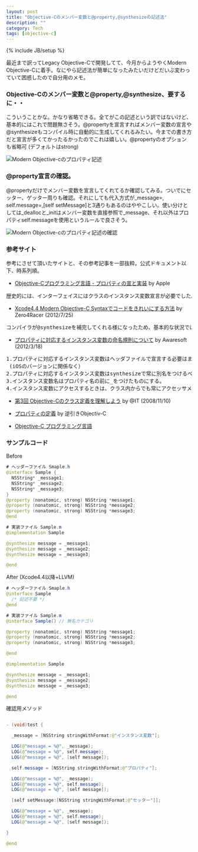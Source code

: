```yaml
---
layout: post
title: "Objective-Cのメンバー変数と@property,@synthesizeの記述法"
description: ""
category: Tech
tags: [objective-c]
---
```

{% include JB/setup %}

最近まで訳ってLegacy Objective-Cで開発してて、今月からようやくModern Objective-Cに着手。なにやら記述法が簡単になったみたいだけどだいぶ変わっていて困惑したので自分用のメモ。

### Objective-Cのメンバー変数と@property,@synthesize、要するに・・

こういうことかな。かなり省略できる。全てがこの記述という訳ではないけど、基本的にはこれで問題無さそう。@propertyを宣言すればメンバー変数の宣言や@synthesizeもコンパイル時に自動的に生成してくれるみたい。今までの書き方だと宣言が多くてかったるかったのでこれは嬉しい。@propertyのオプションも省略可 (デフォルトはstrong)

![Modern Objective-cのプロパティ記述](http://img.kuman.asia/files/modern-objective-c-property.jpg)

### @property宣言の確認。

@propertyだけでメンバー変数を宣言してくれてるか確認してみる。ついでにセッター、ゲッター周りも確認。それにしても代入方式が_message=, self.message=,[self setMessage]と3通りもあるのはややこしい。使い分けとしては_deallocと_initはメンバー変数を直接参照で_message、それ以外はプロパティself.messageを使用というルールで良さそう。

![Modern Objective-cのプロパティ記述の確認](http://img.kuman.asia/files/modern-objective-c-property-check.jpg)

### 参考サイト

参考にさせて頂いたサイトと、その参考記事を一部抜粋。公式ドキュメント以下、時系列順。


* [Objective-Cプログラミング言語 - プロパティの宣と実装](https://developer.apple.com/jp/devcenter/ios/library/documentation/ObjC.pdf) by Apple

<pre>歴史的には、インターフェイスにはクラスのインスタンス変数宣言が必要でした。（中略）インスタンス変数は実装詳細であり、通常、クラス自身の外からアクセスされることはありません。さらに、実装ブロック内に宣言すること、あるいは宣言済みプロパティから自動生成させることも可能です。したがって通常は、インスタンス変数宣言をパブリックインターフェイスで行うべきではないので、波括弧も省略してください。
</pre>

* [Xcode4.4 Modern Objective-C Syntaxでコードをきれいにする方法](http://www.zero4racer.com/blog/798) by Zero4Racer (2012/7/25)

<pre>コンパイラが@synthesizeを補完してくれる様になったため、基本的な状況では、@synthesizeを書かなくてよくなりました。また、synthesizeされる相手のivarも、同名の変数ではなくて、アンダーバーを最初に付けた物がデフォルトとなります。これまで議論されて来たことがappleのコンパイラによって、これからは定義されているため、安心ですね。ちなみに、これは以前からですが、(strong)というのも，デフォルトがstrongなので、書かなくてよくなりました。
</pre>

* [プロパティに対応するインスタンス変数の命名規則について](http://www.awaresoft.jp/ios-dev/item/115-ivar-naming-convention.html) by Awaresoft (2012/3/18)

<pre>1.プロパティに対応するインスタンス変数はヘッダファイルで宣言する必要はまずない。
 (iOSのバージョンに関係なく） 
2.プロパティに対応するインスタンス変数はsynthesizeで常に別名をつけるべき。
3.インスタンス変数名はプロパティ名の前に_をつけたものにする。 
4.インスタンス変数にアクセスするときは、クラス内からでも常にアクセッサメソッドを通して行うようにする。（setter/getter内やinit, dealloc以外）
</pre>

* [第3回 Objective-Cのクラス定義を理解しよう](http://www.atmarkit.co.jp/fcoding/articles/objc/03/objc03b.html) by @IT (2008/11/10) 

* [プロパティの定義](http://www.objectivec-iphone.com/introduction/property/property.html) by 逆引きObjectiv-C


* [Objective-C プログラミング言語](https://developer.apple.com/jp/devcenter/ios/library/japanese.html)

### サンプルコード

Before

```java
# ヘッダーファイル Smaple.h
@interface Sample {
  NSString* _message1;
  NSString* _message2;
  NSString* _message3;
}
@property (nonatomic, strong) NSString *message1;
@property (nonatomic, strong) NSString *message2;
@property (nonatomic, strong) NSString *message3;
@end

# 実装ファイル Sample.m
@implementation Sample

@synthesize message = _message1;
@synthesize message = _message2;
@synthesize message = _message3;

@end
```

After (Xcode4.4以降+LLVM)

```java
# ヘッダーファイル Smaple.h
@interface Sample
  /* 記述不要 */
@end

# 実装ファイル Sample.m
@interface Sample() // 無名カテゴリ

@property (nonatomic, strong) NSString *message1;
@property (nonatomic, strong) NSString *message2;
@property (nonatomic, strong) NSString *message3;

@end

@implementation Sample

@synthesize message = _message1;
@synthesize message = _message2;
@synthesize message = _message3;

@end
```

確認用メソッド

```java

- (void)test {

  _message = [NSString stringWithFormat:@"インスタンス変数"];

  LOG(@"message = %@", _message);
  LOG(@"message = %@", self.message);
  LOG(@"message = %@", [self message]);

  self.message = [NSString stringWithFormat:@"プロパティ"];

  LOG(@"message = %@", _message);
  LOG(@"message = %@", self.message);
  LOG(@"message = %@", [self message]);

  [self setMessage:[NSString stringWithFormat:@"セッター"]];

  LOG(@"message = %@", _message);
  LOG(@"message = %@", self.message);
  LOG(@"message = %@", [self message]);

}

@end
```
